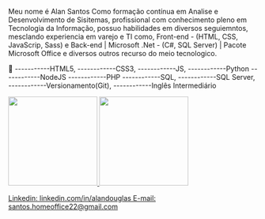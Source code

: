 Meu nome é Alan Santos
Como formação contínua em Analise e Desenvolvimento de Sisitemas, profissional com conhecimento pleno em Tecnologia da Informação, 
possuo habilidades em diversos seguiemntos, mesclando experiencia em varejo e TI como, Front-end - (HTML, CSS, JavaScrip, Sass) e 
Back-end | Microsoft .Net - (C#, SQL Server) | Pacote Microsoft Office e diversos outros recurso do meio tecnologico.

🤖
-----------HTML5,
------------CSS3,
------------JS,
------------Python
------------NodeJS
------------PHP
------------SQL,
------------SQL Server,
------------Versionamento(Git),
------------Inglês Intermediário

<div>
  <a href="https://github.com/AlanDouglasSS/Projetos">
  <img height="180em" src="https://github-readme-stats.vercel.app/api/top-langs/?username=AlanDouglasSS&layout=compact"/>
  <img height="180em" src="https://github-readme-stats.vercel.app/api?username=AlanDouglasSS&show_icons=true&theme=radical"/>
</div>


Linkedin: linkedin.com/in/alandouglas
E-mail: santos.homeoffice22@gmail.com
